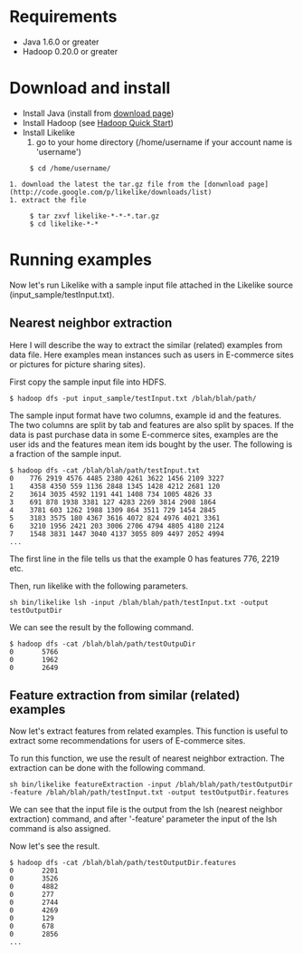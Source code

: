 # Requirements #

  * Java 1.6.0 or greater
  * Hadoop 0.20.0 or greater

# Download and install #
  * Install Java (install from [download page](http://www.java.com/download/))
  * Install Hadoop  (see [Hadoop Quick Start](http://hadoop.apache.org/common/docs/current/quickstart.html))
  * Install Likelike
    1. go to your home directory (/home/username if your account name is 'username')
```
     $ cd /home/username/
```
    1. download the latest the tar.gz file from the [donwnload page](http://code.google.com/p/likelike/downloads/list)
    1. extract the file
```
     $ tar zxvf likelike-*-*-*.tar.gz
     $ cd likelike-*-*
```

# Running examples #
Now let's run Likelike with a sample input file attached in the Likelike source (input\_sample/testInput.txt).

## Nearest neighbor extraction ##
Here I will describe the way to extract the similar (related) examples from data file. Here examples mean instances such as users in E-commerce sites or pictures for picture sharing sites).

First copy the sample input file into HDFS.

```
$ hadoop dfs -put input_sample/testInput.txt /blah/blah/path/
```

The sample input format have two columns, example id and the features. The two columns are split by tab and features are also split by spaces. If the data is past purchase data in some E-commerce sites, examples are the user ids and the features mean item ids bought by the user. The following is a fraction of the sample input.

```
$ hadoop dfs -cat /blah/blah/path/testInput.txt
0    776 2919 4576 4485 2380 4261 3622 1456 2109 3227
1    4358 4350 559 1136 2848 1345 1428 4212 2681 120
2    3614 3035 4592 1191 441 1408 734 1005 4826 33
3    691 878 1938 3381 127 4283 2269 3814 2908 1864
4    3781 603 1262 1988 1309 864 3511 729 1454 2845
5    3183 3575 180 4367 3616 4072 824 4976 4021 3361
6    3210 1956 2421 203 3006 2706 4794 4805 4180 2124
7    1548 3831 1447 3040 4137 3055 809 4497 2052 4994
...
```
The first line in the file tells us that the example 0 has features 776, 2219 etc.

Then, run likelike with the following parameters.

```
sh bin/likelike lsh -input /blah/blah/path/testInput.txt -output testOutputDir
```

We can see the result by the following command.

```
$ hadoop dfs -cat /blah/blah/path/testOutpuDir
0       5766
0       1962
0       2649
```

## Feature extraction from similar (related) examples ##

Now let's extract features from related examples. This function is useful to extract some recommendations for users of E-commerce sites.

To run this function, we use the result of nearest neighbor extraction. The extraction can be done with the following command.

```
sh bin/likelike featureExtraction -input /blah/blah/path/testOutputDir -feature /blah/blah/path/testInput.txt -output testOutputDir.features
```

We can see that the input file is the output from the lsh (nearest neighbor extraction) command, and after '-feature' parameter the input of the lsh command is also assigned.

Now let's see the result.

```
$ hadoop dfs -cat /blah/blah/path/testOutputDir.features
0       2201
0       3526
0       4882
0       277
0       2744
0       4269
0       129
0       678
0       2856
...
```

